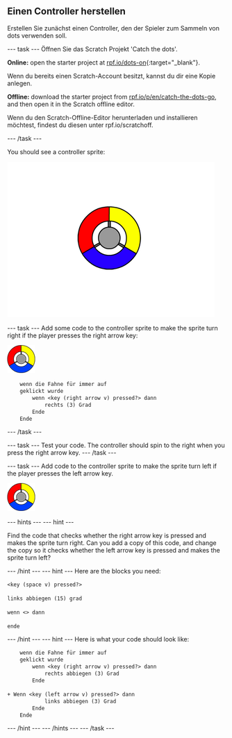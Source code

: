 ## Einen Controller herstellen

Erstellen Sie zunächst einen Controller, den der Spieler zum Sammeln von dots verwenden soll.

\--- task \--- Öffnen Sie das Scratch Projekt 'Catch the dots'.

**Online:** open the starter project at [rpf.io/dots-on](http://rpf.io/dots-on){:target="_blank"}.

Wenn du bereits einen Scratch-Account besitzt, kannst du dir eine Kopie anlegen.

**Offline:** download the starter project from [rpf.io/p/en/catch-the-dots-go](http://rpf.io/p/en/catch-the-dots-go), and then open it in the Scratch offline editor.

Wenn du den Scratch-Offline-Editor herunterladen und installieren möchtest, findest du diesen unter rpf.io/scratchoff.

\--- /task \---

You should see a controller sprite:

![screenshot](images/dots-controller.png)

\--- task \--- Add some code to the controller sprite to make the sprite turn right if the player presses the right arrow key:

![Controller sprite](images/controller-sprite.png)

```blocks3
    wenn die Fahne für immer auf
    geklickt wurde
        wenn <key (right arrow v) pressed?> dann
            rechts (3) Grad
        Ende
    Ende
```

\--- /task \---

\--- task \--- Test your code. The controller should spin to the right when you press the right arrow key. \--- /task \---

\--- task \--- Add code to the controller sprite to make the sprite turn left if the player presses the left arrow key.

![Controller sprite](images/controller-sprite.png)

\--- hints \--- \--- hint \---

Find the code that checks whether the right arrow key is pressed and makes the sprite turn right. Can you add a copy of this code, and change the copy so it checks whether the left arrow key is pressed and makes the sprite turn left?

\--- /hint \--- \--- hint \--- Here are the blocks you need:

```blocks3
<key (space v) pressed?>

links abbiegen (15) grad

wenn <> dann

ende
```

\--- /hint \--- \--- hint \--- Here is what your code should look like:

```blocks3
    wenn die Fahne für immer auf
    geklickt wurde
        wenn <key (right arrow v) pressed?> dann
            rechts abbiegen (3) Grad
        Ende

+ Wenn <key (left arrow v) pressed?> dann
            links abbiegen (3) Grad
        Ende
    Ende
```

\--- /hint \--- \--- /hints \--- \--- /task \---